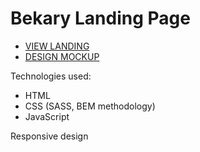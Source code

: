 # Bekary Landing Page
 - [VIEW LANDING](https://ohiiko.github.io/bekary-landing/)
 - [DESIGN MOCKUP](https://www.figma.com/file/dY3izAm0Vspsmra4lQWQIP/Bakerlab_FE-students)

Technologies used:

- HTML
- CSS (SASS, BEM methodology)
- JavaScript

Responsive design
